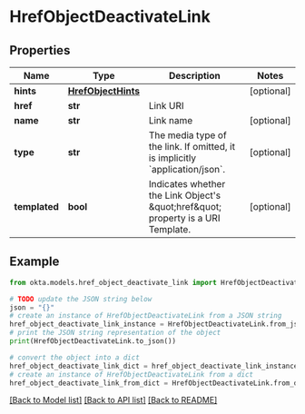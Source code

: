 # HrefObjectDeactivateLink


## Properties

Name | Type | Description | Notes
------------ | ------------- | ------------- | -------------
**hints** | [**HrefObjectHints**](HrefObjectHints.md) |  | [optional] 
**href** | **str** | Link URI | 
**name** | **str** | Link name | [optional] 
**type** | **str** | The media type of the link. If omitted, it is implicitly &#x60;application/json&#x60;. | [optional] 
**templated** | **bool** | Indicates whether the Link Object&#39;s \&quot;href\&quot; property is a URI Template. | [optional] 

## Example

```python
from okta.models.href_object_deactivate_link import HrefObjectDeactivateLink

# TODO update the JSON string below
json = "{}"
# create an instance of HrefObjectDeactivateLink from a JSON string
href_object_deactivate_link_instance = HrefObjectDeactivateLink.from_json(json)
# print the JSON string representation of the object
print(HrefObjectDeactivateLink.to_json())

# convert the object into a dict
href_object_deactivate_link_dict = href_object_deactivate_link_instance.to_dict()
# create an instance of HrefObjectDeactivateLink from a dict
href_object_deactivate_link_from_dict = HrefObjectDeactivateLink.from_dict(href_object_deactivate_link_dict)
```
[[Back to Model list]](../README.md#documentation-for-models) [[Back to API list]](../README.md#documentation-for-api-endpoints) [[Back to README]](../README.md)


